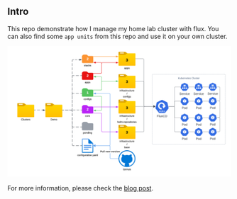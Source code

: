 ## Intro

This repo demonstrate how I manage my home lab cluster with flux. You can also find some `app units` from this repo and use it on your own cluster.

![](docs/flux-demo.png)

For more information, please check the [blog post](https://tech.aufomm.com/how-to-use-flux-to-manage-kubernetes-declaratively/#Encryption-by-user).